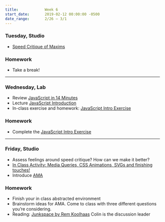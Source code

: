 ```yaml
---
title:            Week 6
start_date:       2019-02-12 00:00:00 -0500
date_range:       2/26 – 3/1
---
```


### Tuesday, Studio

- [Speed Critique of Maxims](https://paper.dropbox.com/doc/Speed-Critique-Info--AYT76UNN19h9siPosLSpsNGuAQ-m4v9yqbsrdoJclNQuNuCk)

### Homework
- Take a break!

---

### Wednesday, Lab

- Review [JavaScript in 14 Minutes](https://jgthms.com/javascript-in-14-minutes/)
- Lecture [JavaScript Introduction](/lectures/lab/javascript-introduction)
- In-class exercise and homework: [JavaScript Intro Exercise](/lectures/lab/javascript-intro-exercise)

### Homework

- Complete the [JavaScript Intro Exercise](/lectures/lab/javascript-intro-exercise)

---

### Friday, Studio

- Assess feelings around speed critique? How can we make it better?
- [In Class Activity: Media Queries, CSS Animations, SVGs and finishing touches!](https://paper.dropbox.com/doc/CI19-CSS-Animations--AYeoMLxmj9jaYfSEW_IGgQVpAQ-s0wVo7LJyRk9nertZBoVK)
- Introduce [AMA](projects/obsessions)

### Homework
- Finish your in class abstracted environment
- Brainstorm ideas for AMA. Come to class with three different questions you&rsquo;re considering.
- Reading: [Junkspace by Rem Koolhaas](http://localhost:4000/assets/readings/koolhaas-rem_junkspace.pdf) Colin is the discussion leader
